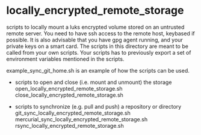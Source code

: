 locally_encrypted_remote_storage
================================

scripts to locally mount a luks encrypted volume stored on an untrusted remote server.
You need to have ssh access to the remote host, keybased if possible. 
It is also advisable that you have gpg agent running, and your private keys on a smart card.
The scripts in this directory are meant to be called from your own scripts.
Your scripts has to previously export a set of environment variables mentioned in the scripts.

example_sync_git_home.sh  is an example of how the scripts can be used.

* scripts to open and close (i.e. mount and unmount) the storage
open_locally_encrypted_remote_storage.sh 
close_locally_encrypted_remote_storage.sh 

* scripts to synchronize (e.g. pull and push) a repository or directory
git_sync_locally_encrypted_remote_storage.sh
mercurial_sync_locally_encrypted_remote_storage.sh
rsync_locally_encrypted_remote_storage.sh

